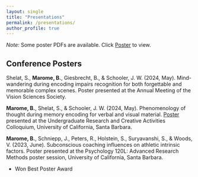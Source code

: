 ```yaml
---
layout: single
title: "Presentations"
permalink: /presentations/
author_profile: true
---
```


*Note:* Some poster PDFs are available. Click <u>Poster</u> to view.

## Conference Posters

Shelat, S., **Marome, B.**, Giesbrecht, B., & Schooler, J. W. (2024, May). Mind-wandering during encoding impairs recognition for both forgettable and memorable complex scenes. Poster presented at the Annual Meeting of the Vision Sciences Society.

**Marome, B.**, Shelat, S., & Schooler, J. W. (2024, May). Phenomenology of thought during memory encoding for verbal and visual material. [Poster](/files/URCA_poster.pdf) presented at the Undergraduate Research and Creative Activities Colloquium, University of California, Santa Barbara.

**Marome, B.**, Schniepp, J., Peters, R., Holstein, S., Suryavanshi, S., & Woods, V. (2023, June). Subconscious coaching influences on athletic intrinsic factors. Poster presented at the Psychology 120L: Advanced Research Methods poster session, University of California, Santa Barbara.  
  - Won Best Poster Award
